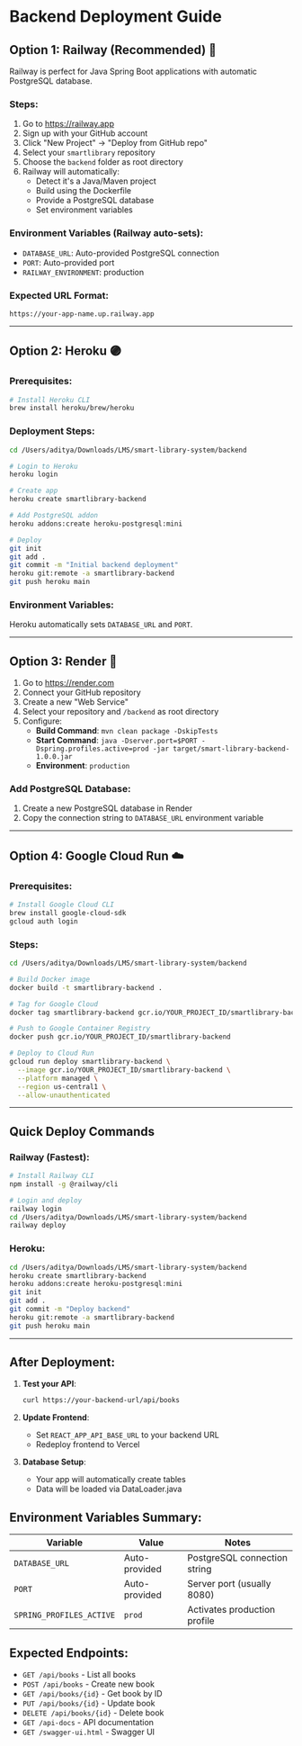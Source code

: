 # Backend Deployment Guide

## Option 1: Railway (Recommended) 🚄

Railway is perfect for Java Spring Boot applications with automatic PostgreSQL database.

### Steps:
1. Go to https://railway.app
2. Sign up with your GitHub account
3. Click "New Project" → "Deploy from GitHub repo"
4. Select your `smartlibrary` repository
5. Choose the `backend` folder as root directory
6. Railway will automatically:
   - Detect it's a Java/Maven project
   - Build using the Dockerfile
   - Provide a PostgreSQL database
   - Set environment variables

### Environment Variables (Railway auto-sets):
- `DATABASE_URL`: Auto-provided PostgreSQL connection
- `PORT`: Auto-provided port
- `RAILWAY_ENVIRONMENT`: production

### Expected URL Format:
`https://your-app-name.up.railway.app`

---

## Option 2: Heroku 🟣

### Prerequisites:
```bash
# Install Heroku CLI
brew install heroku/brew/heroku
```

### Deployment Steps:
```bash
cd /Users/aditya/Downloads/LMS/smart-library-system/backend

# Login to Heroku
heroku login

# Create app
heroku create smartlibrary-backend

# Add PostgreSQL addon
heroku addons:create heroku-postgresql:mini

# Deploy
git init
git add .
git commit -m "Initial backend deployment"
heroku git:remote -a smartlibrary-backend
git push heroku main
```

### Environment Variables:
Heroku automatically sets `DATABASE_URL` and `PORT`.

---

## Option 3: Render 🔄

1. Go to https://render.com
2. Connect your GitHub repository
3. Create a new "Web Service"
4. Select your repository and `/backend` as root directory
5. Configure:
   - **Build Command**: `mvn clean package -DskipTests`
   - **Start Command**: `java -Dserver.port=$PORT -Dspring.profiles.active=prod -jar target/smart-library-backend-1.0.0.jar`
   - **Environment**: `production`

### Add PostgreSQL Database:
1. Create a new PostgreSQL database in Render
2. Copy the connection string to `DATABASE_URL` environment variable

---

## Option 4: Google Cloud Run ☁️

### Prerequisites:
```bash
# Install Google Cloud CLI
brew install google-cloud-sdk
gcloud auth login
```

### Steps:
```bash
cd /Users/aditya/Downloads/LMS/smart-library-system/backend

# Build Docker image
docker build -t smartlibrary-backend .

# Tag for Google Cloud
docker tag smartlibrary-backend gcr.io/YOUR_PROJECT_ID/smartlibrary-backend

# Push to Google Container Registry
docker push gcr.io/YOUR_PROJECT_ID/smartlibrary-backend

# Deploy to Cloud Run
gcloud run deploy smartlibrary-backend \
  --image gcr.io/YOUR_PROJECT_ID/smartlibrary-backend \
  --platform managed \
  --region us-central1 \
  --allow-unauthenticated
```

---

## Quick Deploy Commands

### Railway (Fastest):
```bash
# Install Railway CLI
npm install -g @railway/cli

# Login and deploy
railway login
cd /Users/aditya/Downloads/LMS/smart-library-system/backend
railway deploy
```

### Heroku:
```bash
cd /Users/aditya/Downloads/LMS/smart-library-system/backend
heroku create smartlibrary-backend
heroku addons:create heroku-postgresql:mini
git init
git add .
git commit -m "Deploy backend"
heroku git:remote -a smartlibrary-backend
git push heroku main
```

---

## After Deployment:

1. **Test your API**: 
   ```bash
   curl https://your-backend-url/api/books
   ```

2. **Update Frontend**:
   - Set `REACT_APP_API_BASE_URL` to your backend URL
   - Redeploy frontend to Vercel

3. **Database Setup**:
   - Your app will automatically create tables
   - Data will be loaded via DataLoader.java

## Environment Variables Summary:

| Variable | Value | Notes |
|----------|-------|-------|
| `DATABASE_URL` | Auto-provided | PostgreSQL connection string |
| `PORT` | Auto-provided | Server port (usually 8080) |
| `SPRING_PROFILES_ACTIVE` | `prod` | Activates production profile |

## Expected Endpoints:

- `GET /api/books` - List all books
- `POST /api/books` - Create new book
- `GET /api/books/{id}` - Get book by ID
- `PUT /api/books/{id}` - Update book
- `DELETE /api/books/{id}` - Delete book
- `GET /api-docs` - API documentation
- `GET /swagger-ui.html` - Swagger UI
